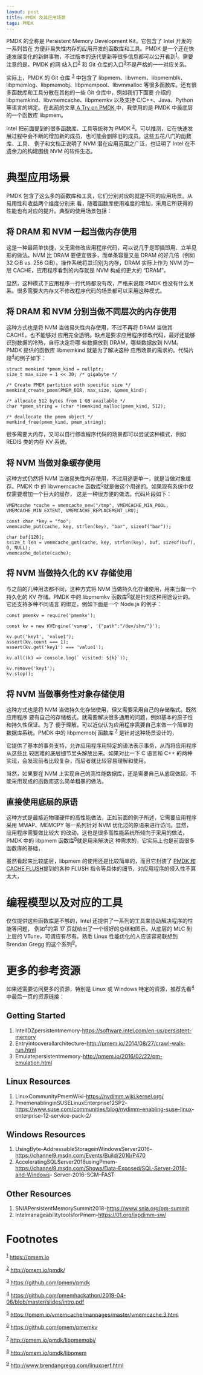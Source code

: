 ```yaml
---
layout: post
title: PMDK 及其应用场景
tags: PMDK
---
```


PMDK 的全称是 Persistent Memory Development Kit，它包含了 Intel 开发的一系列旨在
方便非易失性内存的应用开发的函数库和工具。PMDK 是一个还在快速发展变化的新鲜事物，不过版本的迭代更新等很多信息都可以公开看到<sup><a id="fnr.1" class="footref" href="#fn.1">1</a></sup>。需要注意的是，PMDK 的网
站入口<sup><a id="fnr.2" class="footref" href="#fn.2">2</a></sup> 和 Git 仓库的入口<sup><a id="fnr.3" class="footref" href="#fn.3">3</a></sup>不是严格的一一对应关系。

实际上，PMDK 的 Git 仓库 <sup><a id="fnr.3.100" class="footref" href="#fn.3">3</a></sup> 中包含了
libpmem、libvmem、libpmemblk、libpmemlog、libpmemobj、libpmempool、libvmmalloc
等很多函数库。还有很多函数库和工具分散在其他的一些 Git 仓库中，例如我们下面要
介绍的 libpmemkind、libvmemcache、libpmemkv 以及支持 C/C++、Java、Python 等语言的绑定。在此前的文章[ A Try on PMDK ](https://zedware.github.io/PMDK/)中，我使用的是 PMDK 中最底层的一个函数库 libpmem。

Intel 把前面提到的很多函数库、工具等统称为 PMDK <sup><a id="fnr.2.100" class="footref" href="#fn.2">2</a></sup>。可以推测，它在快速发
展过程中会不断的增加新的成员，也可能会删除旧的成员。这些五花八门的函数库、工具、
例子和文档正说明了 NVM 潜在应用范围之广泛，也证明了 Intel 在不遗余力的构建围绕
NVM 的软件生态。


# 典型应用场景

PMDK 包含了这么多的函数库和工具，它们分别对应的就是不同的应用场景。从易用性和收益两个维度分别来
看，随着函数库使用难度的增加，采用它所获得的性能也有对应的提升。典型的使用场景包括：


## 将 DRAM 和 NVM 一起当做内存使用

这是一种最简单快捷，又无需修改应用程序代码，可以说几乎是即插即用、立竿见影的做法。NVM 比
DRAM 要便宜很多，而单条容量又是 DRAM 的好几倍（例如 32 GiB vs. 256 GiB）。操作系统将其识别为内存，DRAM 实际上作为 NVM 的一层 CACHE，应用程序看到的内存就是 NVM 构成的更大的
“DRAM”。

显然，这种模式下应用程序一行代码都没有改，严格来说跟 PMDK 也没有什么关系。很多需要大内存又不修改程序代码的场景都可以采用这种模式。


## 将 DRAM 和 NVM 分别当做不同层次的内存使用

这种方式也是将 NVM 当做易失性内存使用，不过不再将 DRAM 当做其 CACHE，也不能够对
应用完全透明。缺点是要求应用程序修改代码，最好还能够识别数据的冷热，自行决定将哪
些数据放到 DRAM，哪些数据放到 NVM。PMDK 提供的函数库 libmemkind 就是为了解决这种
应用场景的需求的。代码片段<sup><a id="fnr.4" class="footref" href="#fn.4">4</a></sup>的例子如下：

    struct memkind *pmem_kind = nullptr;
    size_t max_size = 1 << 30; /* gigabyte */
    
    /* Create PMEM partition with specific size */ 
    memkind_create_pmem(PMEM_DIR, max_size, &pmem_kind);
    
    /* allocate 512 bytes from 1 GB available */
    char *pmem_string = (char *)memkind_malloc(pmem_kind, 512);
    
    /* deallocate the pmem object */
    memkind_free(pmem_kind, pmem_string);

很多需要大内存，又可以自行修改程序代码的场景都可以尝试这种模式，例如 REDIS 类的内存 KV 系统。


## 将 NVM 当做对象缓存使用

这种方式仍然将 NVM 当做易失性内存使用，不过用途更单一，就是当做对象缓存。PMDK 中
的 libvmemcache 函数库<sup><a id="fnr.5" class="footref" href="#fn.5">5</a></sup>就是做这个用途的。如果现有系统中仅仅需要增加一个巨大的缓存，
这是一种很方便的做法。代码片段如下：

    VMEMcache *cache = vmemcache_new("/tmp", VMEMCACHE_MIN_POOL, VMEMCACHE_MIN_EXTENT, VMEMCACHE_REPLACEMENT_LRU);
    
    const char *key = "foo";
    vmemcache_put(cache, key, strlen(key), "bar", sizeof("bar"));
    
    char buf[128];
    ssize_t len = vmemcache_get(cache, key, strlen(key), buf, sizeof(buf), 0, NULL); 
    vmemcache_delete(cache);


## 将 NVM 当做持久化的 KV 存储使用

与之前的几种用法都不同，这种方式将 NVM 当做持久化存储使用，用来当做一个持久化的
KV 存储。PMDK 中的 libpmemkv 函数库<sup><a id="fnr.6" class="footref" href="#fn.6">6</a></sup>就是针对这种用途设计的。它还支持多种不同语言
的绑定，例如下面是一个 Node.js 的例子：

    const pmemkv = require('pmemkv');
    
    const kv = new KVEngine('vsmap', '{"path":"/dev/shm/"}');
    
    kv.put('key1', 'value1');
    assert(kv.count === 1);
    assert(kv.get('key1') === 'value1');
    
    kv.all((k) => console.log(` visited: ${k}`));
    
    kv.remove('key1');
    kv.stop();


## 将 NVM 当做事务性对象存储使用

这种方式也是将 NVM 当做持久化存储使用，但又需要采用自己的存储格式。既然应用程序
要有自己的存储格式，就需要解决很多通用的问题，例如基本的原子性和持久性保证。为了
便于理解，可以近似认为应用程序需要自己来做一个简单的数据库系统。PMDK 中的
libpmemobj 函数库 <sup><a id="fnr.7" class="footref" href="#fn.7">7</a></sup> 是针对这种场景设计的，

它提供了基本的事务支持，允许应用程序用特定的语法表示事务，从而将应用程序从这些比
较困难的底层细节里头解放出来。如果对比一下 C 语言和 C++ 的两种实现，会发现前者比较复杂，而后者就比较容易理解和使用。

当然，如果要在 NVM 上实现自己的高性能数据库，还是需要自己从底层做起，不能采用现成的函数库这么简单粗暴的做法。


## 直接使用底层的原语

这种方式是最接近物理硬件的高性能做法，正如前面的例子所述，它需要应用程序采用
MMAP、MEMCPY 等一系列针对 NVM 优化过的原语来进行访问。显然，应用程序需要做比较大
的改动，这也是很多高性能系统所倾向于采用的做法，PMDK 中的 libpmem 函数库<sup><a id="fnr.8" class="footref" href="#fn.8">8</a></sup>就是用来解决这
种需求的，它实际上也是前面很多函数库的基础，

虽然看起来比较底层，libpmem 的使用还是比较简单的，而且它封装了
[PMDK 和 CACHE FLUSH](https://zedware.github.io/CACHEFLUSH/)提到的各种
FLUSH 指令等具体的细节，对应用程序的侵入性不算太大，


# 编程模型以及对应的工具

仅仅提供这些函数库是不够的，Intel 还提供了一系列的工具来协助解决程序的性能等问题，
例如<sup><a id="fnr.4.100" class="footref" href="#fn.4">4</a></sup>的第 17 页就给出了一个很好的总结和图示。从底层的 MLC 到上层的
VTune，可谓应有尽有。熟悉 Linux 性能优化的人应该容易联想到 Brendan Gregg 的这个系列<sup><a id="fnr.9" class="footref" href="#fn.9">9</a></sup>。


# 更多的参考资源

如果还需要访问更多的资源，特别是 Linux 或 Windows 特定的资源，推荐先看<sup><a id="fnr.4.100" class="footref" href="#fn.4">4</a></sup>
中最后一页的资源链接：


## Getting Started

1.  IntelIDZpersistentmemory-<https://software.intel.com/en-us/persistent-memory>
2.  Entryintooverallarchitecture-<http://pmem.io/2014/08/27/crawl-walk-run.html>
3.  Emulatepersistentmemory-<http://pmem.io/2016/02/22/pm-emulation.html>


## Linux Resources

1.  LinuxCommunityPmemWiki-<https://nvdimm.wiki.kernel.org/>
2.  PmemenablinginSUSELinuxEnterprise12SP2-<https://www.suse.com/communities/blog/nvdimm-enabling-suse-linux>- enterprise-12-service-pack-2/


## Windows Resources

1.  UsingByte-AddressableStorageinWindowsServer2016-<https://channel9.msdn.com/Events/Build/2016/P470>
2.  AcceleratingSQLServer2016usingPmem-<https://channel9.msdn.com/Shows/Data-Exposed/SQL-Server-2016-and-Windows>- Server-2016-SCM&#x2013;FAST


## Other Resources

1.  SNIAPersistentMemorySummit2018-<https://www.snia.org/pm-summit>
2.  IntelmanageabilitytoolsforPmem-<https://01.org/ixpdimm-sw/>


# Footnotes

<sup><a id="fn.1" href="#fnr.1">1</a></sup> <https://pmem.io>

<sup><a id="fn.2" href="#fnr.2">2</a></sup> <http://pmem.io/pmdk/>

<sup><a id="fn.3" href="#fnr.3">3</a></sup> <https://github.com/pmem/pmdk>

<sup><a id="fn.4" href="#fnr.4">4</a></sup> <https://github.com/pmemhackathon/2019-04-08/blob/master/slides/intro.pdf>

<sup><a id="fn.5" href="#fnr.5">5</a></sup> <https://pmem.io/vmemcache/manpages/master/vmemcache.3.html>

<sup><a id="fn.6" href="#fnr.6">6</a></sup> <https://github.com/pmem/pmemkv>

<sup><a id="fn.7" href="#fnr.7">7</a></sup> <http://pmem.io/pmdk/libpmemobj/>

<sup><a id="fn.8" href="#fnr.8">8</a></sup> <http://pmem.io/pmdk/libpmem>

<sup><a id="fn.9" href="#fnr.9">9</a></sup> <http://www.brendangregg.com/linuxperf.html>
